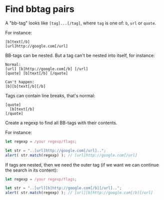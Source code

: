 # Find bbtag pairs

A "bb-tag" looks like `[tag]...[/tag]`, where `tag` is one of: `b`, `url` or `quote`.

For instance:
```
[b]text[/b]
[url]http://google.com[/url]
```

BB-tags can be nested. But a tag can't be nested into itself, for instance:

```
Normal:
[url] [b]http://google.com[/b] [/url]
[quote] [b]text[/b] [/quote]

Can't happen:
[b][b]text[/b][/b]
```

Tags can contain line breaks, that's normal:

```
[quote]
  [b]text[/b]
[/quote]
```

Create a regexp to find all BB-tags with their contents.

For instance:

```js
let regexp = /your regexp/flags;

let str = "..[url]http://google.com[/url]..";
alert( str.match(regexp) ); // [url]http://google.com[/url]
```

If tags are nested, then we need the outer tag (if we want we can continue the search in its content):

```js
let regexp = /your regexp/flags;

let str = "..[url][b]http://google.com[/b][/url]..";
alert( str.match(regexp) ); // [url][b]http://google.com[/b][/url]
```
